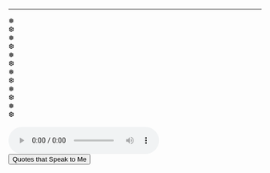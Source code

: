<script src="test.js">

</script>
 <hr class="divider">
<div class="snowflakes" aria-hidden="true">
  <div class="snowflake">
  ❅
  </div>
  <div class="snowflake">
  ❆
  </div>
  <div class="snowflake">
  ❅
  </div>
  <div class="snowflake">
  ❆
  </div>
  <div class="snowflake">
  ❅
  </div>
  <div class="snowflake">
  ❆
  </div>
  <div class="snowflake">
    ❅
  </div>
  <div class="snowflake">
    ❆
  </div>
  <div class="snowflake">
    ❅
  </div>
  <div class="snowflake">
    ❆
  </div>
  <div class="snowflake">
    ❅
  </div>
  <div class="snowflake">
    ❆
  </div>
</div>

 </br>
 <div class="center">
      <audio id="player" autoplay loop controls>
          <source src="/AnkitaChaudhari/Happy Whistling Ukulele.mp3" type="audio/mp3">
      </audio>
    
 <div id="quotesButton" display="block">
            <div class="buttonCenter">
                <input type="button" onclick="displayQuotes()" class="button" value="Quotes that Speak to Me">
            </div>
 </div>
 <div id="quotesDiv" display="block">
            <p id="quote"></p>
            <p id="author"></p>
 </div>
 </div>


       
